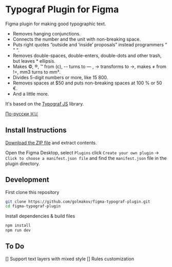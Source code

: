 # Typograf Plugin for Figma

Figma plugin for making good typographic text.

* Removes hanging conjunctions.
* Connects the number and the unit with non-breaking space.
* Puts right quotes “outside and ‘inside’ proposals” instead programmers “ " ”.
* Removes double-spaces, double-enters, double-dots and other trash, but leaves * ellipsis.
* Makes ©, ®, ™ from (c), -- turns to — , -> transforms to →, makes ≠ from !=, mm3 turns to mm³.
* Divides 5-digit numbers or more, like 15 800.
* Removes spaces at $50 and puts non-breaking spaces at 100 % or 50 €.
* And a little more.

It's based on the [Typograf JS](https://github.com/typograf/typograf) library.

[По-русски 🇷🇺](./docs/readme-RU.md)

## Install Instructions

[Download the ZIP file](https://github.com/golmakov/figma-typograf-plugin/releases/download/v1.0.0/figma-typograf-plugin.zip) and extract contents.

Open the Figma Desktop, select `Plugins` click `Create your own plugin` -> `Click to choose a manifest.json file` and find the `manifest.json` file in the plugin directory.



## Development

First clone this repository

```bash
git clone https://github.com/golmakov/figma-typograf-plugin.git
cd figma-typograf-plugin
```

Install dependencies & build files

```bash
npm install
npm run dev
```

## To Do

[] Support text layers with mixed style
[] Rules customization